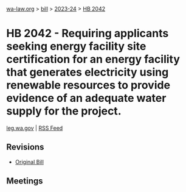 [wa-law.org](/) > [bill](/bill/) > [2023-24](/bill/2023-24/) > [HB 2042](/bill/2023-24/hb/2042/)

# HB 2042 - Requiring applicants seeking energy facility site certification for an energy facility that generates electricity using renewable resources to provide evidence of an adequate water supply for the project.
[leg.wa.gov](https://app.leg.wa.gov/billsummary?BillNumber=2042&Year=2023&Initiative=false) | [RSS Feed](./rss.xml)

## Revisions
* [Original Bill](1/)

## Meetings